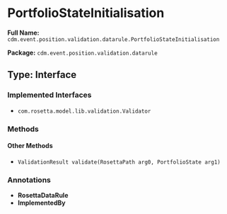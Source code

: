 # PortfolioStateInitialisation

**Full Name:** `cdm.event.position.validation.datarule.PortfolioStateInitialisation`

**Package:** `cdm.event.position.validation.datarule`

## Type: Interface

### Implemented Interfaces

- `com.rosetta.model.lib.validation.Validator`

### Methods

#### Other Methods

- `ValidationResult validate(RosettaPath arg0, PortfolioState arg1)`

### Annotations

- **RosettaDataRule**
- **ImplementedBy**

